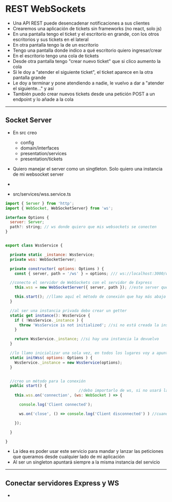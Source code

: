 # REST WebSockets

- Una API REST puede desencadenar notificaciones a sus clientes
- Crearemos una aplicación de tickets sin frameworks (no react, solo js)
- En una pantalla tengo el ticket y el escritorio en grande, con los otros escritorios y sus tickets en el lateral
- En otra pantalla tengo la de un escritorio
- Tengo una pantalla donde indico a qué escritorio quiero ingresar/crear
- En el escritorio tengo una cola de tickets
- Desde otra pantalla tengo "crear nuevo ticket" que si clico aumento la cola
- Si le doy a "atender el siguiente ticket", el ticket aparece en la otra pantalla grande
- Le doy a terminar y pone atendiendo a nadie, le vuelvo a dar a "atender el siguiente..." y así
- También puedo crear nuevos tickets desde una petición POST a un endpoint y lo añade a la cola
----

## Socket Server

- En src creo
  - config
  - domain/interfaces
  - presentation/services
  - presentation/tickets 

- Quiero manejar el server como un singtleton. Solo quiero una instancia de mi websocket server
- 
- src/services/wss.service.ts

~~~js
import { Server } from 'http';
import { WebSocket, WebSocketServer} from 'ws';

interface Options {
  server: Server;
  path?: string; // ws donde quiero que mis websockets se conecten
}


export class WssService {

  private static _instance: WssService;
  private wss: WebSocketServer;

  private constructor( options: Options ) {
    const { server, path = '/ws' } = options; /// ws://localhost:3000/ws aqui lanzaremos nuestra conexión

  //conecto el servidor de WebSockets con el servidor de Express
    this.wss = new WebSocketServer({ server, path }); //este server que le paso como argumento va a ser nuestro servidor de Express

    this.start(); //llamo aquí el método de conexión que hay más abajo
  }

  //al ser una instancia privada debo crear un getter 
  static get instance(): WssService {
    if ( !WssService._instance ) {
      throw 'WssService is not initialized'; //si no está creada la instancia devuelvo un string "not initializated"
    }

    return WssService._instance; //si hay una instancia la devuelvo
  }

  //lo llamo inicializar una sola vez, en todos los lugares voy a apuntar a la misma instancia
  static initWss( options: Options ) {
    WssService._instance = new WssService(options);
  }


  //creo un método para la conexión
  public start() {
                                //debo importarlo de ws, si no usará la versión nativa de WebSockets que tiene otros métodos
    this.wss.on('connection', (ws: WebSocket ) => {

      console.log('Client connected');

      ws.on('close', () => console.log('Client disconnected') ) //cuando se desconecte mandaremos el string de disconnected

    });

  }

}
~~~

- La idea es poder usar este servicio para mandar y lanzar las peticiones que queramos desde cualquier lado de mi aplicación
- Al ser un singleton apuntará siempre a la misma instancia del servicio
-----

## Conectar servidores Express y WS

- 
